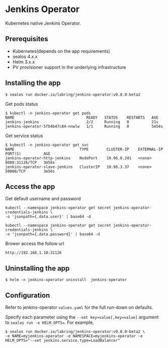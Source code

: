 # Jenkins Operator

Kubernetes native Jenkins Operator.

## Prerequisites

- Kubernetes(depends on the app requirements)
- sealos 4.x.x
- Helm 3.x.x
- PV provisioner support in the underlying infrastructure

## Installing the app

```shell
$ sealos run docker.io/labring/jenkins-operator:v0.8.0-beta2
```

Get pods status

```shell
$ kubectl -n jenkins-operator get pods
NAME                                READY   STATUS    RESTARTS   AGE
jenkins-jenkins                     2/2     Running   0          21s
jenkins-operator-5fb4b47c84-nnwlw   1/1     Running   0          5m54s
```

Get service status

```shell
$ kubectl -n jenkins-operator get svc
NAME                             TYPE        CLUSTER-IP    EXTERNAL-IP   PORT(S)          AGE
jenkins-operator-http-jenkins    NodePort    10.96.0.241   <none>        8080:31126/TCP   3m56s
jenkins-operator-slave-jenkins   ClusterIP   10.96.3.37    <none>        50000/TCP        3m56s
```

## Access the app
Get default username and password
```
kubectl --namespace jenkins-operator get secret jenkins-operator-credentials-jenkins \
-o 'jsonpath={.data.user}' | base64 -d

kubectl --namespace jenkins-operator get secret jenkins-operator-credentials-jenkins \
-o 'jsonpath={.data.password}' | base64 -d
```
Brower access the follow url
```
http://192.168.1.10:31126
```

## Uninstalling the app

```shell
$ helm -n jenkins-operator uninstall  jenkins-operator 
```

## Configuration

Refer to  jenkins-operator `values.yaml` for the full run-down on defaults.

Specify each parameter using the `--set key=value[,key=value]` argument to `sealos run -e HELM_OPTS=`. For example,

```shell
$ sealos run docker.io/labring/jenkins-operator:v0.8.0-beta2 \
-e NAME=myjenkins-operator -e NAMESPACE=myjenkins-operator -e HELM_OPTS="--set jenkins.service.type=LoadBalancer"
```
